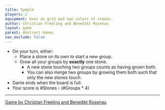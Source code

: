 ```yaml
---
title: Symple
players: 2
equipment: Uses an grid and two colors of stones.
author: Christian Freeling and Benedikt Rosenau
layout: game
parent: Abstract Games
nav_exclude: false
---
```


- On your turn, either:
    - Place a stone on its own to start a new group.
    - Grow all your groups by **exactly** one stone.
        - A new stone touching two groups counts as having grown both.
        - You can also merge two groups by growing them both such that only the new stones touch.
- Game ends when the board is full.
- Your score is #Stones - (#Groups * 4)

<!--
https://boardgamegeek.com/geeklist/3419/go-ban-game-system?page=1
I've looked at the entries up to 17.
-->




---

[Game by Christian Freeling and Benedikt Rosenau](https://www.mindsports.nl/index.php/arena/symple/)